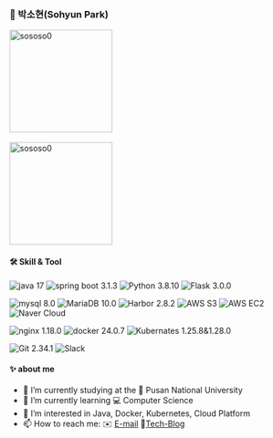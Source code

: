 <div>
  
### 🌱 박소현(Sohyun Park)    
<div style="display: flex, height:180px">
 <img align="center" src="https://github-readme-stats.vercel.app/api?username=sososo0&show_icons=true&locale=en" alt="sososo0" style="height:180px"  /> 
 <br/> 
 <br/> 
  <img align="center" align="center" style="height:180px"  src="https://github-readme-stats.vercel.app/api/top-langs?username=sososo0&show_icons=true&locale=en&layout=compact" alt="sososo0" /> 

</div>

#### 🛠 Skill & Tool  

![java 17](https://img.shields.io/badge/-Java%2017-ED8B00?style=flat-square&logo=java&logoColor=white)
![spring boot 3.1.3](https://img.shields.io/badge/Spring%20boot%203.1.3-6DB33F?style=flat-square&logo=springboot&logoColor=white)
![Python 3.8.10](https://img.shields.io/badge/Python%203.8.10-3776AB?style=flat-square&logo=Python&logoColor=white)
![Flask 3.0.0](https://img.shields.io/badge/Flask%203.0.0-000000?style=flat-square&logo=flask&logoColor=white)

![mysql 8.0](https://img.shields.io/badge/MySQL%208.0-005C84?style=flat-square&logo=mysql&logoColor=white)
![MariaDB 10.0](https://img.shields.io/badge/MariaDB%2010.0-005C84?style=flat-square&logo=mariadb&logoColor=white)
![Harbor 2.8.2](https://img.shields.io/badge/Harbor%202.8.2-DC382D?style=flat-square&logo=Harbor&logoColor=white)
![AWS S3](https://img.shields.io/badge/AWS%20S3-569A31?style=flat-square&logo=amazons3&logoColor=white)
![AWS EC2](https://img.shields.io/badge/AWS%20EC2-FF9900?style=flat-square&logo=amazonec2&logoColor=white)
![Naver Cloud](https://img.shields.io/badge/NAVER%20Cloud-03C75A?style=flat-square&logo=naver&logoColor=white)

![nginx 1.18.0](https://img.shields.io/badge/Nginx%201.18.0-009639?style=flat-square&logo=Nginx&logoColor=white)
![docker 24.0.7](https://img.shields.io/badge/Docker%2024.0.7-2496ED?style=flat-square&logo=docker&logoColor=white)
![Kubernates 1.25.8&1.28.0](https://img.shields.io/badge/KUBERNETES%201.25.8&1.28.0-326CE5?style=flat-square&logo=Kubernetes&logoColor=white)

![Git 2.34.1](https://img.shields.io/badge/Git-F05032?style=flat-square&logo=Git&logoColor=white)
![Slack](https://img.shields.io/badge/Slack-4A154B?style=flat-square&logo=Slack&logoColor=white) 
 
#### ✨ about me

- 🔭 I’m currently studying at the 🏫 Pusan National University
- 🌱 I’m currently learning 💻 Computer Science
- 🤔 I’m interested in Java, Docker, Kubernetes, Cloud Platform
- 📫 How to reach me: ✉️ [E-mail](sh0000@pusan.ac.kr) 📝[Tech-Blog](https://sososo-cs.tistory.com/)

</div>

<!--
**sososo0/sososo0** is a ✨ _special_ ✨ repository because its `README.md` (this file) appears on your GitHub profile.

Here are some ideas to get you started:

- 🔭 I’m currently working on ...
- 🌱 I’m currently learning ...
- 👯 I’m looking to collaborate on ...
- 🤔 I’m looking for help with ...
- 💬 Ask me about ...
- 📫 How to reach me: ...
- 😄 Pronouns: ...
- ⚡ Fun fact: ...
-->
